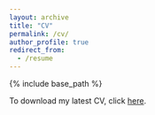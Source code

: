 ```yaml
---
layout: archive
title: "CV"
permalink: /cv/
author_profile: true
redirect_from:
  - /resume
---
```


{% include base_path %}

To download my latest CV, click [here](/files/Arbabi-CV.pdf).
